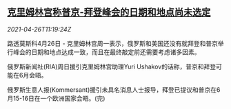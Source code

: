 <!--1619436664000-->
[克里姆林宫称普京-拜登峰会的日期和地点尚未选定](https://cn.reuters.com/article/russia-kremlin-us-leader-summit-0426-idCNKBS2CD1BH)
------

<div><i>2021-04-26T11:19:24Z</i></div><p>路透莫斯科4月26日 - 克里姆林宫周一表示，俄罗斯和美国还没有就拜登和普京举行峰会的日期和地点达成一致，而且在最终敲定前还需要考虑诸多因素。</p><p>俄罗斯新闻社(RIA)周日援引克里姆林宫助理Yuri Ushakov的话称，普京和拜登可能在6月会晤。</p><p>俄罗斯生意人报(Kommersant)援引未具名消息人士报导，拜登已提议和普京在6月15-16日在一个欧洲国家会晤。(完)</p>

